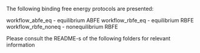 The following binding free energy protocols are presented: 

workflow_abfe_eq - equilibrium ABFE 
workflow_rbfe_eq - equilibrium RBFE 
workflow_rbfe_noneq - nonequilibrium RBFE

Please consult the README-s of the following folders for relevant information
